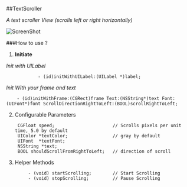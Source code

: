 ##TextScroller


<i> A text scroller View (scrolls left or right horizontally) </i>

![ScreenShot](http://www.pictureshoster.com/files/o96o9zacui90v6nwuqgn.png)

###How to use ?

1. **Initiate**

  <i>Init with UILabel </i>
 
				- (id)initWithUILabel:(UILabel *)label;
		
  <i>Init With your frame and text </i>
 
		- (id)initWithFrame:(CGRect)frame Text:(NSString*)text Font:(UIFont*)font ScrollDirectionRightToLeft:(BOOL)scrollRightToLeft;
			
2. Configurable Parameters

		CGFloat speed;						// Scrolls pixels per unit time, 5.0 by default
		UIColor *textColor;					// gray by default
		UIFont  *textFont;
		NSString *text;
		BOOL shouldScrollFromRightToLeft;	// direction of scroll


3. Helper Methods

			- (void) startScrolling;		// Start Scrolling
			- (void) stopScrolling;			// Pause Scrolling